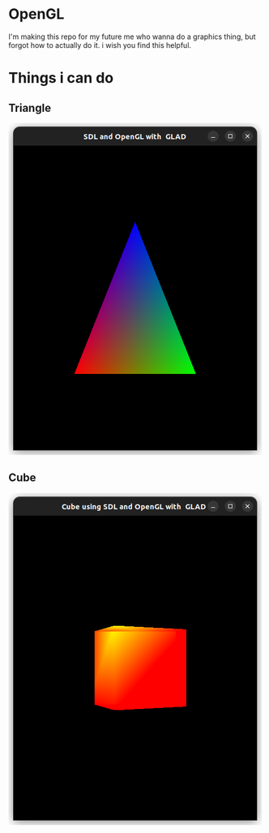 # OpenGL 
I'm making this repo for my future me who wanna do a graphics thing, but forgot how to actually do it.
i wish you find this helpful.

# Things i can do
## Triangle
![triangle](./pictures/triangle.png)

## Cube 
![cube](./pictures/cube.png)
